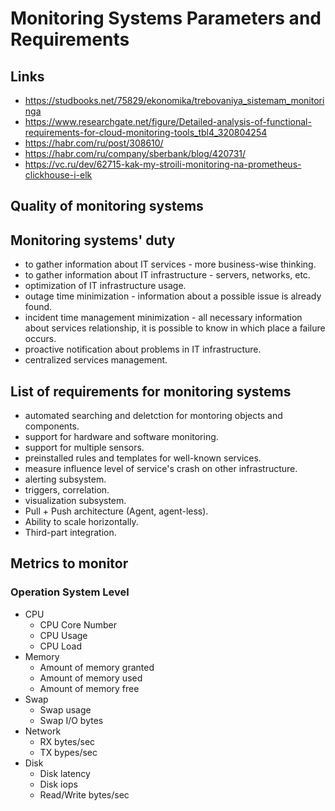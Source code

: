 # Monitoring Systems Parameters and Requirements

## Links

- https://studbooks.net/75829/ekonomika/trebovaniya_sistemam_monitoringa
- https://www.researchgate.net/figure/Detailed-analysis-of-functional-requirements-for-cloud-monitoring-tools_tbl4_320804254
- https://habr.com/ru/post/308610/
- https://habr.com/ru/company/sberbank/blog/420731/
- https://vc.ru/dev/62715-kak-my-stroili-monitoring-na-prometheus-clickhouse-i-elk

## Quality of monitoring systems


## Monitoring systems' duty

- to gather information about IT services - more business-wise thinking.
- to gather information about IT infrastructure - servers, networks, etc.
- optimization of IT infrastructure usage.
- outage time minimization - information about a possible issue is already found.
- incident time management minimization - all necessary information about services relationship, it is possible to know in which place a failure occurs.
- proactive notification about problems in IT infrastructure.
- centralized services management.

## List of requirements for monitoring systems

- automated searching and deletction for montoring objects and components.
- support for hardware and software monitoring.
- support for multiple sensors.
- preinstalled rules and templates for well-known services.
- measure influence level of service's crash on other infrastructure.
- alerting subsystem.
- triggers, correlation.
- visualization subsystem.
- Pull + Push architecture (Agent, agent-less).
- Ability to scale horizontally.
- Third-part integration.


## Metrics to monitor

### Operation System Level

- CPU
  - CPU Core Number
  - CPU Usage
  - CPU Load
- Memory 
  - Amount of memory granted
  - Amount of memory used
  - Amount of memory free
- Swap
  - Swap usage
  - Swap I/O bytes
- Network
  - RX bytes/sec
  - TX bypes/sec
- Disk
  - Disk latency
  - Disk iops
  - Read/Write bytes/sec

